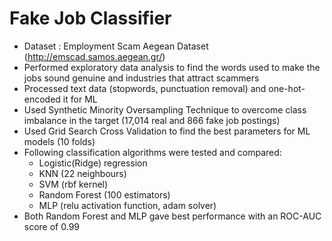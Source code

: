 # Fake Job Classifier

* Dataset : Employment Scam Aegean Dataset (http://emscad.samos.aegean.gr/)
* Performed exploratory data analysis to find the words used to make the jobs sound genuine and industries that attract scammers
* Processed text data (stopwords, punctuation removal) and one-hot-encoded it for ML
* Used Synthetic Minority Oversampling Technique to overcome class imbalance in the target (17,014 real and 866 fake job postings)
* Used Grid Search Cross Validation to find the best parameters for ML models (10 folds)
* Following classification algorithms were tested and compared:
  * Logistic(Ridge) regression
  * KNN (22 neighbours)
  * SVM (rbf kernel)
  * Random Forest (100 estimators)
  * MLP (relu activation function, adam solver)
* Both Random Forest and MLP gave best performance with an ROC-AUC score of 0.99


